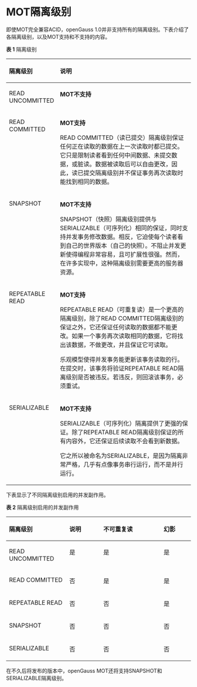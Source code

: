 # MOT隔离级别<a name="ZH-CN_TOPIC_0289900771"></a>

即使MOT完全兼容ACID，openGauss 1.0并非支持所有的隔离级别。下表介绍了各隔离级别，以及MOT支持和不支持的内容。

**表 1**  隔离级别

<a name="zh-cn_topic_0283137490_zh-cn_topic_0280525158_table9960143"></a>
<table><thead align="left"><tr id="zh-cn_topic_0283137490_zh-cn_topic_0280525158_row28427054"><th class="cellrowborder" valign="top" width="24.242424242424242%" id="mcps1.2.3.1.1"><p id="zh-cn_topic_0283137490_zh-cn_topic_0280525158_p20890046"><a name="zh-cn_topic_0283137490_zh-cn_topic_0280525158_p20890046"></a><a name="zh-cn_topic_0283137490_zh-cn_topic_0280525158_p20890046"></a>隔离级别</p>
</th>
<th class="cellrowborder" valign="top" width="75.75757575757575%" id="mcps1.2.3.1.2"><p id="zh-cn_topic_0283137490_zh-cn_topic_0280525158_p14372146"><a name="zh-cn_topic_0283137490_zh-cn_topic_0280525158_p14372146"></a><a name="zh-cn_topic_0283137490_zh-cn_topic_0280525158_p14372146"></a>说明</p>
</th>
</tr>
</thead>
<tbody><tr id="zh-cn_topic_0283137490_zh-cn_topic_0280525158_row23293171"><td class="cellrowborder" valign="top" width="24.242424242424242%" headers="mcps1.2.3.1.1 "><p id="zh-cn_topic_0283137490_zh-cn_topic_0280525158_p7698664"><a name="zh-cn_topic_0283137490_zh-cn_topic_0280525158_p7698664"></a><a name="zh-cn_topic_0283137490_zh-cn_topic_0280525158_p7698664"></a>READ UNCOMMITTED</p>
</td>
<td class="cellrowborder" valign="top" width="75.75757575757575%" headers="mcps1.2.3.1.2 "><p id="zh-cn_topic_0283137490_zh-cn_topic_0280525158_p19612025"><a name="zh-cn_topic_0283137490_zh-cn_topic_0280525158_p19612025"></a><a name="zh-cn_topic_0283137490_zh-cn_topic_0280525158_p19612025"></a><strong id="zh-cn_topic_0283137490_zh-cn_topic_0280525158_b42290504"><a name="zh-cn_topic_0283137490_zh-cn_topic_0280525158_b42290504"></a><a name="zh-cn_topic_0283137490_zh-cn_topic_0280525158_b42290504"></a>MOT不支持</strong></p>
</td>
</tr>
<tr id="zh-cn_topic_0283137490_zh-cn_topic_0280525158_row2978832"><td class="cellrowborder" valign="top" width="24.242424242424242%" headers="mcps1.2.3.1.1 "><p id="zh-cn_topic_0283137490_zh-cn_topic_0280525158_p39958824"><a name="zh-cn_topic_0283137490_zh-cn_topic_0280525158_p39958824"></a><a name="zh-cn_topic_0283137490_zh-cn_topic_0280525158_p39958824"></a>READ COMMITTED</p>
</td>
<td class="cellrowborder" valign="top" width="75.75757575757575%" headers="mcps1.2.3.1.2 "><p id="zh-cn_topic_0283137490_zh-cn_topic_0280525158_p15439288"><a name="zh-cn_topic_0283137490_zh-cn_topic_0280525158_p15439288"></a><a name="zh-cn_topic_0283137490_zh-cn_topic_0280525158_p15439288"></a><strong id="zh-cn_topic_0283137490_zh-cn_topic_0280525158_b4735869"><a name="zh-cn_topic_0283137490_zh-cn_topic_0280525158_b4735869"></a><a name="zh-cn_topic_0283137490_zh-cn_topic_0280525158_b4735869"></a>MOT支持</strong></p>
<p id="zh-cn_topic_0283137490_zh-cn_topic_0280525158_p48061109"><a name="zh-cn_topic_0283137490_zh-cn_topic_0280525158_p48061109"></a><a name="zh-cn_topic_0283137490_zh-cn_topic_0280525158_p48061109"></a>READ COMMITTED（读已提交）隔离级别保证任何正在读取的数据在上一次读取时都已提交。它只是限制读者看到任何中间数据、未提交数据，或脏读。数据被读取后可以自由更改，因此，读已提交隔离级别并不保证事务再次读取时能找到相同的数据。</p>
</td>
</tr>
<tr id="zh-cn_topic_0283137490_zh-cn_topic_0280525158_row29896802"><td class="cellrowborder" valign="top" width="24.242424242424242%" headers="mcps1.2.3.1.1 "><p id="zh-cn_topic_0283137490_zh-cn_topic_0280525158_p5721932"><a name="zh-cn_topic_0283137490_zh-cn_topic_0280525158_p5721932"></a><a name="zh-cn_topic_0283137490_zh-cn_topic_0280525158_p5721932"></a>SNAPSHOT</p>
</td>
<td class="cellrowborder" valign="top" width="75.75757575757575%" headers="mcps1.2.3.1.2 "><p id="zh-cn_topic_0283137490_zh-cn_topic_0280525158_p60823375"><a name="zh-cn_topic_0283137490_zh-cn_topic_0280525158_p60823375"></a><a name="zh-cn_topic_0283137490_zh-cn_topic_0280525158_p60823375"></a><strong id="zh-cn_topic_0283137490_zh-cn_topic_0280525158_b10539465"><a name="zh-cn_topic_0283137490_zh-cn_topic_0280525158_b10539465"></a><a name="zh-cn_topic_0283137490_zh-cn_topic_0280525158_b10539465"></a>MOT不支持</strong></p>
<p id="zh-cn_topic_0283137490_zh-cn_topic_0280525158_p48390307"><a name="zh-cn_topic_0283137490_zh-cn_topic_0280525158_p48390307"></a><a name="zh-cn_topic_0283137490_zh-cn_topic_0280525158_p48390307"></a>SNAPSHOT（快照）隔离级别提供与SERIALIZABLE（可序列化）相同的保证，同时支持并发事务修改数据。相反，它迫使每个读者看到自己的世界版本（自己的快照）。不阻止并发更新使得编程非常容易，且可扩展性很强。然而，在许多实现中，这种隔离级别需要更高的服务器资源。</p>
</td>
</tr>
<tr id="zh-cn_topic_0283137490_zh-cn_topic_0280525158_row32859581"><td class="cellrowborder" valign="top" width="24.242424242424242%" headers="mcps1.2.3.1.1 "><p id="zh-cn_topic_0283137490_zh-cn_topic_0280525158_p44380409"><a name="zh-cn_topic_0283137490_zh-cn_topic_0280525158_p44380409"></a><a name="zh-cn_topic_0283137490_zh-cn_topic_0280525158_p44380409"></a>REPEATABLE READ</p>
</td>
<td class="cellrowborder" valign="top" width="75.75757575757575%" headers="mcps1.2.3.1.2 "><p id="zh-cn_topic_0283137490_zh-cn_topic_0280525158_p38043373"><a name="zh-cn_topic_0283137490_zh-cn_topic_0280525158_p38043373"></a><a name="zh-cn_topic_0283137490_zh-cn_topic_0280525158_p38043373"></a><strong id="zh-cn_topic_0283137490_zh-cn_topic_0280525158_b6846044"><a name="zh-cn_topic_0283137490_zh-cn_topic_0280525158_b6846044"></a><a name="zh-cn_topic_0283137490_zh-cn_topic_0280525158_b6846044"></a>MOT支持</strong></p>
<p id="zh-cn_topic_0283137490_zh-cn_topic_0280525158_p17658712"><a name="zh-cn_topic_0283137490_zh-cn_topic_0280525158_p17658712"></a><a name="zh-cn_topic_0283137490_zh-cn_topic_0280525158_p17658712"></a>REPEATABLE READ（可重复读）是一个更高的隔离级别，除了READ COMMITTED隔离级别的保证之外，它还保证任何读取的数据都不能更改。如果一个事务再次读取相同的数据，它将找出该数据，不做更改，并且保证它可读取。</p>
<p id="zh-cn_topic_0283137490_zh-cn_topic_0280525158_p24710688"><a name="zh-cn_topic_0283137490_zh-cn_topic_0280525158_p24710688"></a><a name="zh-cn_topic_0283137490_zh-cn_topic_0280525158_p24710688"></a>乐观模型使得并发事务能更新该事务读取的行。在提交时，该事务将验证REPEATABLE READ隔离级别是否被违反。若违反，则回滚该事务，必须重试。</p>
</td>
</tr>
<tr id="zh-cn_topic_0283137490_zh-cn_topic_0280525158_row21069601"><td class="cellrowborder" valign="top" width="24.242424242424242%" headers="mcps1.2.3.1.1 "><p id="zh-cn_topic_0283137490_zh-cn_topic_0280525158_p28916126"><a name="zh-cn_topic_0283137490_zh-cn_topic_0280525158_p28916126"></a><a name="zh-cn_topic_0283137490_zh-cn_topic_0280525158_p28916126"></a>SERIALIZABLE</p>
</td>
<td class="cellrowborder" valign="top" width="75.75757575757575%" headers="mcps1.2.3.1.2 "><p id="zh-cn_topic_0283137490_zh-cn_topic_0280525158_p60504888"><a name="zh-cn_topic_0283137490_zh-cn_topic_0280525158_p60504888"></a><a name="zh-cn_topic_0283137490_zh-cn_topic_0280525158_p60504888"></a><strong id="zh-cn_topic_0283137490_zh-cn_topic_0280525158_b7673083"><a name="zh-cn_topic_0283137490_zh-cn_topic_0280525158_b7673083"></a><a name="zh-cn_topic_0283137490_zh-cn_topic_0280525158_b7673083"></a>MOT不支持</strong></p>
<p id="zh-cn_topic_0283137490_zh-cn_topic_0280525158_p17539978"><a name="zh-cn_topic_0283137490_zh-cn_topic_0280525158_p17539978"></a><a name="zh-cn_topic_0283137490_zh-cn_topic_0280525158_p17539978"></a>SERIALIZABLE（可序列化）隔离提供了更强的保证。除了REPEATABLE READ隔离级别保证的所有内容外，它还保证后续读取不会看到新数据。</p>
<p id="zh-cn_topic_0283137490_zh-cn_topic_0280525158_p23642081"><a name="zh-cn_topic_0283137490_zh-cn_topic_0280525158_p23642081"></a><a name="zh-cn_topic_0283137490_zh-cn_topic_0280525158_p23642081"></a>它之所以被命名为SERIALIZABLE，是因为隔离非常严格，几乎有点像事务串行运行，而不是并行运行。</p>
</td>
</tr>
</tbody>
</table>

下表显示了不同隔离级别启用的并发副作用。

**表 2**  隔离级别启用的并发副作用

<a name="zh-cn_topic_0283137490_zh-cn_topic_0280525158_table1465227"></a>
<table><thead align="left"><tr id="zh-cn_topic_0283137490_zh-cn_topic_0280525158_row30089192"><th class="cellrowborder" valign="top" width="32.6530612244898%" id="mcps1.2.5.1.1"><p id="zh-cn_topic_0283137490_zh-cn_topic_0280525158_p21305513"><a name="zh-cn_topic_0283137490_zh-cn_topic_0280525158_p21305513"></a><a name="zh-cn_topic_0283137490_zh-cn_topic_0280525158_p21305513"></a>隔离级别</p>
</th>
<th class="cellrowborder" valign="top" width="18.367346938775512%" id="mcps1.2.5.1.2"><p id="zh-cn_topic_0283137490_zh-cn_topic_0280525158_p48025031"><a name="zh-cn_topic_0283137490_zh-cn_topic_0280525158_p48025031"></a><a name="zh-cn_topic_0283137490_zh-cn_topic_0280525158_p48025031"></a>说明</p>
</th>
<th class="cellrowborder" valign="top" width="32.6530612244898%" id="mcps1.2.5.1.3"><p id="zh-cn_topic_0283137490_zh-cn_topic_0280525158_p64822313"><a name="zh-cn_topic_0283137490_zh-cn_topic_0280525158_p64822313"></a><a name="zh-cn_topic_0283137490_zh-cn_topic_0280525158_p64822313"></a>不可重复读</p>
</th>
<th class="cellrowborder" valign="top" width="16.3265306122449%" id="mcps1.2.5.1.4"><p id="zh-cn_topic_0283137490_zh-cn_topic_0280525158_p16116024"><a name="zh-cn_topic_0283137490_zh-cn_topic_0280525158_p16116024"></a><a name="zh-cn_topic_0283137490_zh-cn_topic_0280525158_p16116024"></a>幻影</p>
</th>
</tr>
</thead>
<tbody><tr id="zh-cn_topic_0283137490_zh-cn_topic_0280525158_row30329563"><td class="cellrowborder" valign="top" width="32.6530612244898%" headers="mcps1.2.5.1.1 "><p id="zh-cn_topic_0283137490_zh-cn_topic_0280525158_p40775547"><a name="zh-cn_topic_0283137490_zh-cn_topic_0280525158_p40775547"></a><a name="zh-cn_topic_0283137490_zh-cn_topic_0280525158_p40775547"></a>READ UNCOMMITTED</p>
</td>
<td class="cellrowborder" valign="top" width="18.367346938775512%" headers="mcps1.2.5.1.2 "><p id="zh-cn_topic_0283137490_zh-cn_topic_0280525158_p14484991"><a name="zh-cn_topic_0283137490_zh-cn_topic_0280525158_p14484991"></a><a name="zh-cn_topic_0283137490_zh-cn_topic_0280525158_p14484991"></a>是</p>
</td>
<td class="cellrowborder" valign="top" width="32.6530612244898%" headers="mcps1.2.5.1.3 "><p id="zh-cn_topic_0283137490_zh-cn_topic_0280525158_p32433616"><a name="zh-cn_topic_0283137490_zh-cn_topic_0280525158_p32433616"></a><a name="zh-cn_topic_0283137490_zh-cn_topic_0280525158_p32433616"></a>是</p>
</td>
<td class="cellrowborder" valign="top" width="16.3265306122449%" headers="mcps1.2.5.1.4 "><p id="zh-cn_topic_0283137490_zh-cn_topic_0280525158_p9877205"><a name="zh-cn_topic_0283137490_zh-cn_topic_0280525158_p9877205"></a><a name="zh-cn_topic_0283137490_zh-cn_topic_0280525158_p9877205"></a>是</p>
</td>
</tr>
<tr id="zh-cn_topic_0283137490_zh-cn_topic_0280525158_row21785982"><td class="cellrowborder" valign="top" width="32.6530612244898%" headers="mcps1.2.5.1.1 "><p id="zh-cn_topic_0283137490_zh-cn_topic_0280525158_p19834157"><a name="zh-cn_topic_0283137490_zh-cn_topic_0280525158_p19834157"></a><a name="zh-cn_topic_0283137490_zh-cn_topic_0280525158_p19834157"></a>READ COMMITTED</p>
</td>
<td class="cellrowborder" valign="top" width="18.367346938775512%" headers="mcps1.2.5.1.2 "><p id="zh-cn_topic_0283137490_zh-cn_topic_0280525158_p63062917"><a name="zh-cn_topic_0283137490_zh-cn_topic_0280525158_p63062917"></a><a name="zh-cn_topic_0283137490_zh-cn_topic_0280525158_p63062917"></a>否</p>
</td>
<td class="cellrowborder" valign="top" width="32.6530612244898%" headers="mcps1.2.5.1.3 "><p id="zh-cn_topic_0283137490_zh-cn_topic_0280525158_p7822637"><a name="zh-cn_topic_0283137490_zh-cn_topic_0280525158_p7822637"></a><a name="zh-cn_topic_0283137490_zh-cn_topic_0280525158_p7822637"></a>是</p>
</td>
<td class="cellrowborder" valign="top" width="16.3265306122449%" headers="mcps1.2.5.1.4 "><p id="zh-cn_topic_0283137490_zh-cn_topic_0280525158_p29653837"><a name="zh-cn_topic_0283137490_zh-cn_topic_0280525158_p29653837"></a><a name="zh-cn_topic_0283137490_zh-cn_topic_0280525158_p29653837"></a>是</p>
</td>
</tr>
<tr id="zh-cn_topic_0283137490_zh-cn_topic_0280525158_row65557946"><td class="cellrowborder" valign="top" width="32.6530612244898%" headers="mcps1.2.5.1.1 "><p id="zh-cn_topic_0283137490_zh-cn_topic_0280525158_p8593410"><a name="zh-cn_topic_0283137490_zh-cn_topic_0280525158_p8593410"></a><a name="zh-cn_topic_0283137490_zh-cn_topic_0280525158_p8593410"></a>REPEATABLE READ</p>
</td>
<td class="cellrowborder" valign="top" width="18.367346938775512%" headers="mcps1.2.5.1.2 "><p id="zh-cn_topic_0283137490_zh-cn_topic_0280525158_p24977623"><a name="zh-cn_topic_0283137490_zh-cn_topic_0280525158_p24977623"></a><a name="zh-cn_topic_0283137490_zh-cn_topic_0280525158_p24977623"></a>否</p>
</td>
<td class="cellrowborder" valign="top" width="32.6530612244898%" headers="mcps1.2.5.1.3 "><p id="zh-cn_topic_0283137490_zh-cn_topic_0280525158_p9921568"><a name="zh-cn_topic_0283137490_zh-cn_topic_0280525158_p9921568"></a><a name="zh-cn_topic_0283137490_zh-cn_topic_0280525158_p9921568"></a>否</p>
</td>
<td class="cellrowborder" valign="top" width="16.3265306122449%" headers="mcps1.2.5.1.4 "><p id="zh-cn_topic_0283137490_zh-cn_topic_0280525158_p65449542"><a name="zh-cn_topic_0283137490_zh-cn_topic_0280525158_p65449542"></a><a name="zh-cn_topic_0283137490_zh-cn_topic_0280525158_p65449542"></a>是</p>
</td>
</tr>
<tr id="zh-cn_topic_0283137490_zh-cn_topic_0280525158_row52174967"><td class="cellrowborder" valign="top" width="32.6530612244898%" headers="mcps1.2.5.1.1 "><p id="zh-cn_topic_0283137490_zh-cn_topic_0280525158_p65422770"><a name="zh-cn_topic_0283137490_zh-cn_topic_0280525158_p65422770"></a><a name="zh-cn_topic_0283137490_zh-cn_topic_0280525158_p65422770"></a>SNAPSHOT</p>
</td>
<td class="cellrowborder" valign="top" width="18.367346938775512%" headers="mcps1.2.5.1.2 "><p id="zh-cn_topic_0283137490_zh-cn_topic_0280525158_p64753022"><a name="zh-cn_topic_0283137490_zh-cn_topic_0280525158_p64753022"></a><a name="zh-cn_topic_0283137490_zh-cn_topic_0280525158_p64753022"></a>否</p>
</td>
<td class="cellrowborder" valign="top" width="32.6530612244898%" headers="mcps1.2.5.1.3 "><p id="zh-cn_topic_0283137490_zh-cn_topic_0280525158_p10503426"><a name="zh-cn_topic_0283137490_zh-cn_topic_0280525158_p10503426"></a><a name="zh-cn_topic_0283137490_zh-cn_topic_0280525158_p10503426"></a>否</p>
</td>
<td class="cellrowborder" valign="top" width="16.3265306122449%" headers="mcps1.2.5.1.4 "><p id="zh-cn_topic_0283137490_zh-cn_topic_0280525158_p45471207"><a name="zh-cn_topic_0283137490_zh-cn_topic_0280525158_p45471207"></a><a name="zh-cn_topic_0283137490_zh-cn_topic_0280525158_p45471207"></a>否</p>
</td>
</tr>
<tr id="zh-cn_topic_0283137490_zh-cn_topic_0280525158_row6587685"><td class="cellrowborder" valign="top" width="32.6530612244898%" headers="mcps1.2.5.1.1 "><p id="zh-cn_topic_0283137490_zh-cn_topic_0280525158_p63840510"><a name="zh-cn_topic_0283137490_zh-cn_topic_0280525158_p63840510"></a><a name="zh-cn_topic_0283137490_zh-cn_topic_0280525158_p63840510"></a>SERIALIZABLE</p>
</td>
<td class="cellrowborder" valign="top" width="18.367346938775512%" headers="mcps1.2.5.1.2 "><p id="zh-cn_topic_0283137490_zh-cn_topic_0280525158_p3698827"><a name="zh-cn_topic_0283137490_zh-cn_topic_0280525158_p3698827"></a><a name="zh-cn_topic_0283137490_zh-cn_topic_0280525158_p3698827"></a>否</p>
</td>
<td class="cellrowborder" valign="top" width="32.6530612244898%" headers="mcps1.2.5.1.3 "><p id="zh-cn_topic_0283137490_zh-cn_topic_0280525158_p31169589"><a name="zh-cn_topic_0283137490_zh-cn_topic_0280525158_p31169589"></a><a name="zh-cn_topic_0283137490_zh-cn_topic_0280525158_p31169589"></a>否</p>
</td>
<td class="cellrowborder" valign="top" width="16.3265306122449%" headers="mcps1.2.5.1.4 "><p id="zh-cn_topic_0283137490_zh-cn_topic_0280525158_p41708771"><a name="zh-cn_topic_0283137490_zh-cn_topic_0280525158_p41708771"></a><a name="zh-cn_topic_0283137490_zh-cn_topic_0280525158_p41708771"></a>否</p>
</td>
</tr>
</tbody>
</table>

在不久后将发布的版本中，openGauss MOT还将支持SNAPSHOT和SERIALIZABLE隔离级别。

